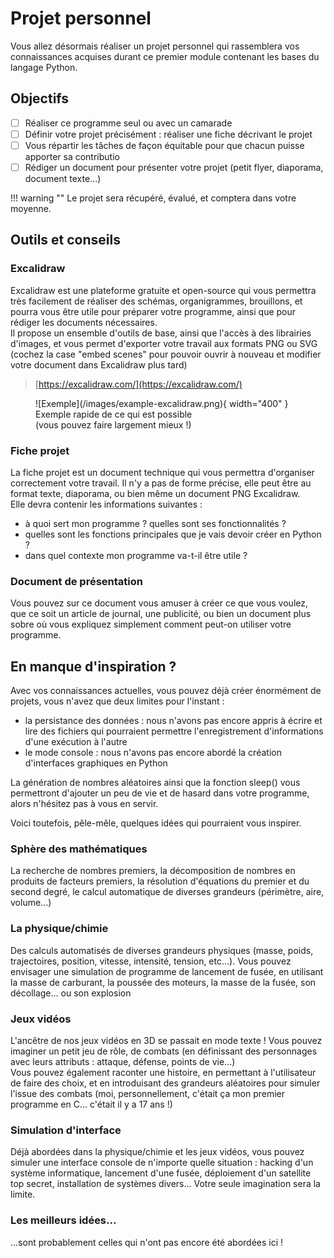 # Projet personnel

Vous allez désormais réaliser un projet personnel qui rassemblera vos connaissances acquises durant ce premier module contenant les bases du langage Python.

## Objectifs

- [ ] Réaliser ce programme seul ou avec un camarade
- [ ] Définir votre projet précisément : réaliser une fiche décrivant le projet
- [ ] Vous répartir les tâches de façon équitable pour que chacun puisse apporter sa contributio
- [ ] Rédiger un document pour présenter votre projet (petit flyer, diaporama, document texte...)

!!! warning ""
    Le projet sera récupéré, évalué, et comptera dans votre moyenne.

## Outils et conseils
### Excalidraw

Excalidraw est une plateforme gratuite et open-source qui vous permettra très facilement de réaliser des schémas, organigrammes, brouillons, et pourra vous être utile pour préparer votre programme, ainsi que pour rédiger les documents nécessaires.  
Il propose un ensemble d'outils de base, ainsi que l'accès à des librairies d'images, et vous permet d'exporter votre travail aux formats PNG ou SVG (cochez la case "embed scenes" pour pouvoir ouvrir à nouveau et modifier votre document dans Excalidraw plus tard)

> [https://excalidraw.com/](https://excalidraw.com/)

<figure markdown>
  ![Exemple](/images/example-excalidraw.png){ width="400" }
  <figcaption>Exemple rapide de ce qui est possible <br /> (vous pouvez faire largement mieux !)</figcaption>
</figure>


### Fiche projet
La fiche projet est un document technique qui vous permettra d'organiser correctement votre travail. Il n'y a pas de forme précise, elle peut être au format texte, diaporama, ou bien même un document PNG Excalidraw.  
Elle devra contenir les informations suivantes :

- à quoi sert mon programme ? quelles sont ses fonctionnalités ?
- quelles sont les fonctions principales que je vais devoir créer en Python ?
- dans quel contexte mon programme va-t-il être utile ?

### Document de présentation
Vous pouvez sur ce document vous amuser à créer ce que vous voulez, que ce soit un article de journal, une publicité, ou bien un document plus sobre où vous expliquez simplement comment peut-on utiliser votre programme.

## En manque d'inspiration ?
Avec vos connaissances actuelles, vous pouvez déjà créer énormément de projets, vous n'avez que deux limites pour l'instant :

- la persistance des données : nous n'avons pas encore appris à écrire et lire des fichiers qui pourraient permettre l'enregistrement d'informations d'une exécution à l'autre
- le mode console : nous n'avons pas encore abordé la création d'interfaces graphiques en Python

La génération de nombres aléatoires ainsi que la fonction sleep() vous permettront d'ajouter un peu de vie et de hasard dans votre programme, alors n'hésitez pas à vous en servir.

Voici toutefois, pêle-mêle, quelques idées qui pourraient vous inspirer.

### Sphère des mathématiques
La recherche de nombres premiers, la décomposition de nombres en produits de facteurs premiers, la résolution d'équations du premier et du second degré, le calcul automatique de diverses grandeurs (périmètre, aire, volume...)

### La physique/chimie
Des calculs automatisés de diverses grandeurs physiques (masse, poids, trajectoires, position, vitesse, intensité, tension, etc...). Vous pouvez envisager une simulation de programme de lancement de fusée, en utilisant la masse de carburant, la poussée des moteurs, la masse de la fusée, son décollage... ou son explosion

### Jeux vidéos
L'ancêtre de nos jeux vidéos en 3D se passait en mode texte ! Vous pouvez imaginer un petit jeu de rôle, de combats (en définissant des personnages avec leurs attributs : attaque, défense, points de vie...)  
Vous pouvez également raconter une histoire, en permettant à l'utilisateur de faire des choix, et en introduisant des grandeurs aléatoires pour simuler l'issue des combats (moi, personnellement, c'était ça mon premier programme en C... c'était il y a 17 ans !)

### Simulation d'interface
Déjà abordées dans la physique/chimie et les jeux vidéos, vous pouvez simuler une interface console de n'importe quelle situation : hacking d'un système informatique, lancement d'une fusée, déploiement d'un satellite top secret, installation de systèmes divers... Votre seule imagination sera la limite.

### Les meilleurs idées...
...sont probablement celles qui n'ont pas encore été abordées ici !